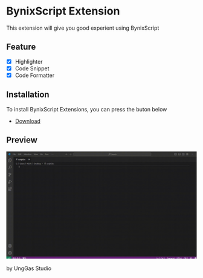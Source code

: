 # BynixScript Extension
This extension will give you good experient using BynixScript
## Feature
- [x] Highlighter
- [x] Code Snippet
- [x] Code Formatter
## Installation
To install BynixScript Extensions, you can press the buton below
- [Download](https://marketplace.visualstudio.com/items?itemName=UngGasStudio.BynixScript-Extension)
## Preview
![preview](preview.gif)

by UngGas Studio
